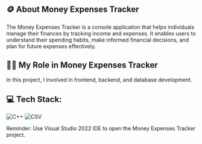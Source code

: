 ## 🪙 About Money Expenses Tracker
The Money Expenses Tracker is a console application that helps individuals manage their finances by tracking income and expenses. It enables users to understand their spending habits, make informed financial decisions, and plan for future expenses effectively.

## 🧑‍💼 My Role in Money Expenses Tracker
In this project, I involved in frontend, backend, and database development.

## 💻 Tech Stack:
![C++](https://img.shields.io/badge/C++-%2300599C.svg?logo=c%2B%2B&logoColor=white) 
![CSV](https://img.shields.io/badge/CSV-%232F7A3D.svg?logo=csv&logoColor=white) 

Reminder: Use Visual Studio 2022 IDE to open the Money Expenses Tracker project.
